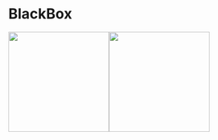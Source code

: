 # BlackBox

<img src="https://user-images.githubusercontent.com/20894161/193477310-dcc64a99-94ac-41d0-85fa-4102a3b6d747.png" width="200"><img src="https://user-images.githubusercontent.com/20894161/193477311-f84a1845-488c-402e-bf7a-7301cc4e7b1a.png" width="200">
